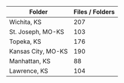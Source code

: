 | Folder             |   Files / Folders |
|--------------------|-------------------|
| Wichita, KS        |               207 |
| St. Joseph, MO-KS  |               103 |
| Topeka, KS         |               176 |
| Kansas City, MO-KS |               190 |
| Manhattan, KS      |                88 |
| Lawrence, KS       |               104 |